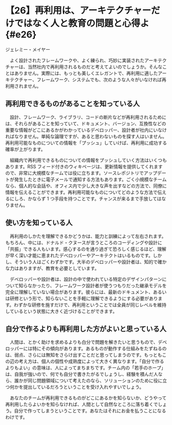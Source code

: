 # 【26】再利用は、アーキテクチャーだけではなく人と教育の問題と心得よ{#e26}

<div class="author">ジェレミー・メイヤー</div>

　よく設計されたフレームワークや、よく練られ、巧妙に実装されたアーキテクチャーは、当然社内で再利用されるものだと考えてよいのでしょうか。そんなことはありません。実際には、もっとも美しくエレガントで、再利用に適したアーキテクチャー、フレームワーク、システムでも、次のような人々がいなければ再利用されません。

## 再利用できるものがあることを知っている人

　設計、フレームワーク、ライブラリ、コードの断片などが再利用されるためには、それらがあることを知っていて、ドキュメント、バージョン、互換性などの重要な情報がどこにあるかがわかっているデベロッパー、設計者が社内にいなければなりません。単純な論理ですが、あると思わないものを探す人はいません。再利用可能なものについての情報を「プッシュ」していけば、再利用に成功する確率が上がります。

　組織内で再利用できるものについての情報をプッシュしていく方法はいくつもあります。RSS フィード付きのウィキページは、更新情報を提供してくれますので、非常に大規模なチームでは役に立ちます。ソースレポジトリでアップデートが発生したときに電子メールで通知する方法もあります。ごく小規模なチームなら、個人的な会話や、オフィス内で少し大きな声を出すなどの方法で、同僚に情報を伝えることができます。再利用可能なものについてどのような方法で伝えるにしろ、かならず 1 つ手段を持つことです。チャンスが来るまで手放してはなりません。

## 使い方を知っている人

　再利用のしかたを理解できるかどうかは、能力と訓練によって左右されます。もちろん、中には、ドナルド・クヌースが言うところのコーディングや設計に「共振」できる人もいます。感心するのを通り過ぎて恐ろしく感じるほど、理解が早く深い才能に恵まれたデベロッパーやアーキテクトはいるものです。しかし、そういう人はごくわずかです。大半のデベロッパーや設計者は、知的で確かな力はありますが、教育を必要としています。

　デベロッパーや設計者は、設計の中で使われている特定のデザインパターンについて知らなかったり、フレームワーク設計者が使うつもりだった継承モデルを完全に理解していない場合があります。彼らには、最新のドキュメント、あるいは研修という形で、知らないことを手軽に理解できるようにする必要があります。わずかな研修を施すだけで、再利用ということでは全員が同じレベルを維持しているという状態に大きく近づけることができます。

## 自分で作るよりも再利用した方がよいと思っている人

　人間は、とかく助けを求めるよりも白分で問題を解きたいと思うもので、デベロッパーには特にその傾向があります。あるものが動作する仕組みをたずねるのは、弱点、さらには無知をさらけ出すことだと思ってしまうのです。もっともこの辺の考え方は、個人の個性や成熟度によって大きく異なります。「自分で作るよりもよい」の意味は、人によってまちまちです。チーム内の「若手のホープ」は、自我が強いので、何でも自分で書きたがるでしょうし、経験を積んだ人なら、誰かが同じ問題領域について考えたのなら、ソリューションのために役に立つ何かを提出しているだろうということを受け入れやすいでしょう。

　あなたのチームが再利用できるものがどこにあるかを知らないか、どうやって再利用したらよいかを知らなければ、人間として自然なところに落ち着くでしょう。自分で作ってしまうということです。あなたはそれにお金を払うことになるわけです。
